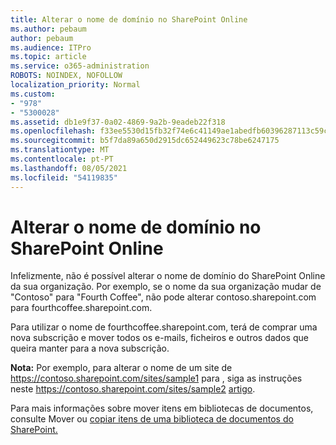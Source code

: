 ```yaml
---
title: Alterar o nome de domínio no SharePoint Online
ms.author: pebaum
author: pebaum
ms.audience: ITPro
ms.topic: article
ms.service: o365-administration
ROBOTS: NOINDEX, NOFOLLOW
localization_priority: Normal
ms.custom:
- "978"
- "5300028"
ms.assetid: db1e9f37-0a02-4869-9a2b-9eadeb22f318
ms.openlocfilehash: f33ee5530d15fb32f74e6c41149ae1abedfb60396287113c59c6b4dc3af24017
ms.sourcegitcommit: b5f7da89a650d2915dc652449623c78be6247175
ms.translationtype: MT
ms.contentlocale: pt-PT
ms.lasthandoff: 08/05/2021
ms.locfileid: "54119835"
---
```

# <a name="change-domain-name-in-sharepoint-online"></a>Alterar o nome de domínio no SharePoint Online

Infelizmente, não é possível alterar o nome de domínio do SharePoint Online da sua organização. Por exemplo, se o nome da sua organização mudar de "Contoso" para "Fourth Coffee", não pode alterar contoso.sharepoint.com para fourthcoffee.sharepoint.com.
  
Para utilizar o nome de fourthcoffee.sharepoint.com, terá de comprar uma nova subscrição e mover todos os e-mails, ficheiros e outros dados que queira manter para a nova subscrição.
  
 **Nota:** Por exemplo, para alterar o nome de um site de https://contoso.sharepoint.com/sites/sample1 para , siga as instruções neste https://contoso.sharepoint.com/sites/sample2 [artigo](https://docs.microsoft.com/sharepoint/change-site-address). 
  
Para mais informações sobre mover itens em bibliotecas de documentos, consulte Mover ou [copiar itens de uma biblioteca de documentos do SharePoint.](https://go.microsoft.com/fwlink/?linkid=2025831)
  